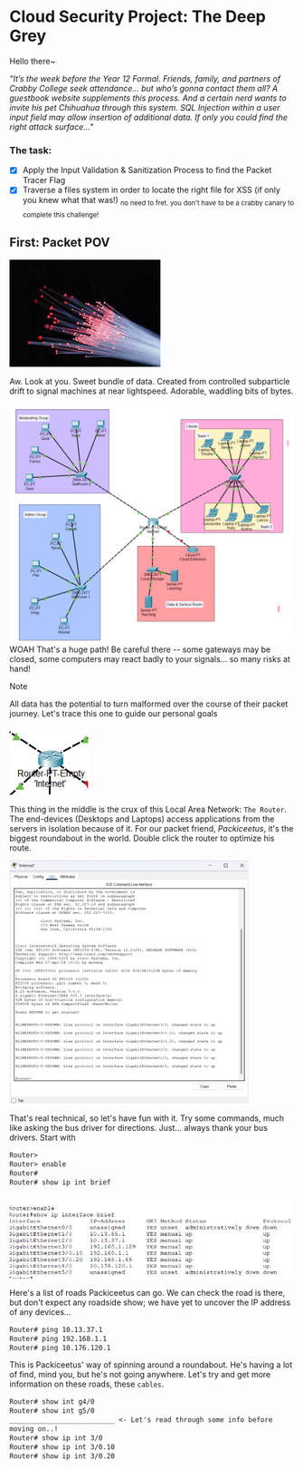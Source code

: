 # Cloud Security Project: The Deep Grey
Hello there~

_"It’s the week before the Year 12 Formal. Friends, family, and partners of Crabby College seek attendance… but who’s gonna contact them all? 
A guestbook website supplements this process. And a certain nerd wants to invite his pet Chihuahua through this system. 
SQL Injection within a user input field may allow insertion of additional data. If only you could find the right attack surface…"_

### The task:
- [x] Apply the Input Validation & Sanitization Process to find the Packet Tracer Flag
- [x] Traverse a files system in order to locate the right file for XSS (if only you knew what that was!)
<sub>no need to fret. you don't have to be a crabby canary to complete this challenge!</sub>

## First: Packet POV
![Let's see...](https://github.com/Iozhewa/LandingPages/blob/main/Yeshua/assets/BetterBeginnings.jpeg)

Aw. Look at you. Sweet bundle of data. Created from controlled subparticle drift to signal machines at near
lightspeed. Adorable, waddling bits of bytes.

![It's dangerous to go alone!](https://github.com/Iozhewa/LandingPages/blob/main/Yeshua/assets/hUH.png)
WOAH
That's a huge path! Be careful there -- some gateways may be closed, some computers may react badly to your signals...
so many risks at hand!
>[!NOTE]
>All data has the potential to turn malformed over the course of their packet journey. Let's trace this one to guide our personal goals

![Introduction to the Router](https://github.com/Iozhewa/LandingPages/blob/main/Yeshua/assets/funnymachine.png)

This thing in the middle is the crux of this Local Area Network: `The Router`. The end-devices (Desktops and Laptops) access applications from the servers in isolation because of it. For our packet friend, _Packiceetus_, it's the biggest roundabout in the world.
Double click the router to optimize his route.

![CLI!](https://github.com/Iozhewa/LandingPages/blob/main/Yeshua/assets/scary.png)

That's real technical, so let's have fun with it. Try some commands, much like asking the bus driver for directions.
Just... always thank your bus drivers. Start with
```
Router>
Router> enable
Router#
Router# show ip int brief
```
![cable time B)](https://github.com/Iozhewa/LandingPages/blob/main/Yeshua/assets/cables.png)

Here's a list of roads Packiceetus can go. We can check the road is there, but don't expect any roadside show; we have yet
to uncover the IP address of any devices...
```
Router# ping 10.13.37.1
Router# ping 192.168.1.1
Router# ping 10.176.120.1
```
This is Packiceetus' way of spinning around a roundabout. He's having a lot of find, mind you, but he's not going anywhere.
Let's try and get more information on these roads, these `cables`.
```
Router# show int g4/0
Router# show int g5/0
__________________________ <- Let's read through some info before moving on..!
Router# show ip int 3/0
Router# show ip int 3/0.10
Router# show ip int 3/0.20
```

